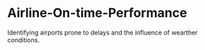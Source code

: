 # Airline-On-time-Performance
Identifying airports prone to delays and the influence of wearther conditions. 
